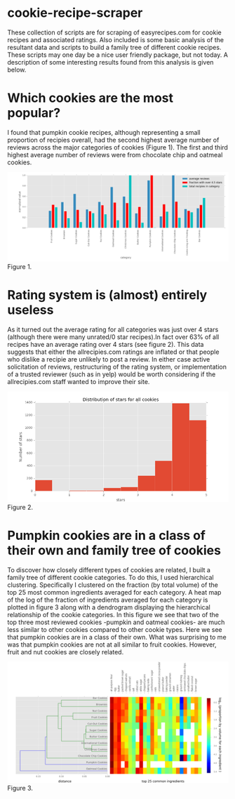 # cookie-recipe-scraper

These collection of scripts are for scraping of easyrecipes.com for cookie recipes and associated ratings. Also included is some basic analysis of the resultant data and scripts to build a family tree of different cookie recipes. These scripts may one day be a nice user friendly package, but not today. A description of some interesting results found from this analysis is given below.

# Which cookies are the most popular?
I found that pumpkin cookie recipes, although representing a small proportion of recipies overall, had the second highest average number of reviews across the major categories of cookies (Figure 1). The first and third highest average number of reviews were from chocolate chip and oatmeal cookies.

![alt tag](https://github.com/jrhouser/cookie-recipe-scraper/blob/master/figure_1.png)
Figure 1.

# Rating system is (almost) entirely useless 
As it turned out the average rating for all categories was just over 4 stars (although there were many unrated/0 star recipes).In fact over 63% of all recipes have an average rating over 4 stars (see figure 2). This data suggests that either the allrecipies.com ratings are inflated or that people who dislike a recipie are unlikely to post a review. In either case active solicitation of reviews, restructuring of the rating system, or implementation of a trusted reviewer (such as in yelp) would be worth considering if the allrecipies.com staff wanted to improve their site. 

![alt tag](https://github.com/jrhouser/cookie-recipe-scraper/blob/master/figure2.png)
Figure 2.

# Pumpkin cookies are in a class of their own and family tree of cookies
To discover how closely different types of cookies are related, I built a family tree of different cookie categories. To do this,  I used hierarchical clustering. Specifically I clustered on the fraction (by total volume) of the top 25 most common ingredients averaged for each category. A heat map of the log of the fraction of ingredients averaged for each category is plotted in figure 3 along with a dendrogram displaying the hierarchical relationship of the cookie categories.  In this figure we see that two of the top three most reviewed cookies -pumpkin and oatmeal cookies- are much less similar to other cookies compared to other cookie types. Here we see that pumpkin cookies are in a class of their own. What was surprising to me was that pumpkin cookies are not at all similar to fruit cookies. However, fruit and nut cookies are closely related. 

![alt tag](https://github.com/jrhouser/cookie-recipe-scraper/blob/master/figure3.png)
Figure 3.
